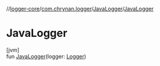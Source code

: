 //[logger-core](../../../index.md)/[com.chrynan.logger](../index.md)/[JavaLogger](index.md)/[JavaLogger](-java-logger.md)

# JavaLogger

[jvm]\
fun [JavaLogger](-java-logger.md)(logger: [Logger](https://developer.android.com/reference/kotlin/java/util/logging/Logger.html))
